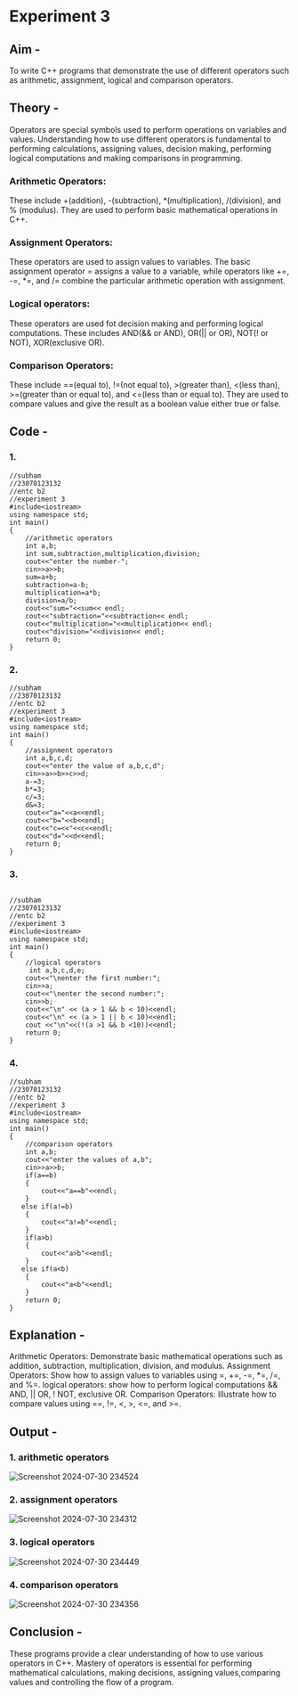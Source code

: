 # Experiment 3
## Aim -
To write C++ programs that demonstrate the use of different operators such as arithmetic, assignment, logical and comparison operators.

## Theory - 
Operators are special symbols used to perform operations on variables and values. 
Understanding how to use different operators is fundamental to performing calculations, assigning values, decision making, performing logical computations and making comparisons in programming.

### Arithmetic Operators:

These include +(addition), -(subtraction), *(multiplication), /(division), and % (modulus). They are used to perform basic mathematical operations in C++.

### Assignment Operators:

These operators are used to assign values to variables. The basic assignment operator = assigns a value to a variable, while operators like +=, -=, *=, and /= combine the particular arithmetic operation with assignment.

### Logical operators:

These operators are used fot decision making and performing logical computations. These includes AND(&& or AND), OR(|| or OR), NOT(! or NOT), XOR(exclusive OR).

### Comparison Operators:

These include ==(equal to), !=(not equal to), >(greater than), <(less than), >=(greater than or equal to), and <=(less than or equal to). They are used to compare values and give the result as a boolean value either true or false.

## Code -
### 1.
```
//subham
//23070123132
//entc b2
//experiment 3
#include<iostream>
using namespace std;
int main()
{
    //arithmetic operators
    int a,b;
    int sum,subtraction,multiplication,division;
    cout<<"enter the number-";
    cin>>a>>b;
    sum=a+b;
    subtraction=a-b;
    multiplication=a*b;
    division=a/b;
    cout<<"sum="<<sum<< endl;
    cout<<"subtraction="<<subtraction<< endl;
    cout<<"multiplication="<<multiplication<< endl;
    cout<<"division="<<division<< endl;
    return 0;
}
```

### 2.
```
//subham
//23070123132
//entc b2
//experiment 3
#include<iostream>
using namespace std;
int main()
{
    //assignment operators
    int a,b,c,d;
    cout<<"enter the value of a,b,c,d";
    cin>>a>>b>>c>>d;
    a-=3;
    b*=3;
    c/=3;
    d&=3;
    cout<<"a="<<a<<endl;
    cout<<"b="<<b<<endl;
    cout<<"c=<<"<<c<<endl;
    cout<<"d="<<d<<endl;
    return 0;
}
```

### 3.
```

//subham
//23070123132
//entc b2
//experiment 3
#include<iostream>
using namespace std;
int main()
{
    //logical operators
     int a,b,c,d,e;
    cout<<"\nenter the first number:";
    cin>>a;
    cout<<"\nenter the second number:";
    cin>>b;
    cout<<"\n" << (a > 1 && b < 10)<<endl;
    cout<<"\n" << (a > 1 || b < 10)<<endl;
    cout <<"\n"<<(!(a >1 && b <10))<<endl;
    return 0;
}
```

### 4.
```
//subham
//23070123132
//entc b2
//experiment 3
#include<iostream>
using namespace std;
int main()
{
    //comparison operators
    int a,b;
    cout<<"enter the values of a,b";
    cin>>a>>b;
    if(a==b)
    {
        cout<<"a==b"<<endl;
    }
   else if(a!=b)
    {
        cout<<"a!=b"<<endl;
    }
    if(a>b)
    {
        cout<<"a>b"<<endl;
    }
   else if(a<b)
    {
        cout<<"a<b"<<endl;
    }
    return 0;
}
```

## Explanation -
Arithmetic Operators: Demonstrate basic mathematical operations such as addition, subtraction, multiplication, division, and modulus.
Assignment Operators: Show how to assign values to variables using =, +=, -=, *=, /=, and %=.
logical operators: show how to perform logical computations && AND, || OR, ! NOT, exclusive OR.
Comparison Operators: Illustrate how to compare values using ==, !=, <, >, <=, and >=.

## Output -
### 1. arithmetic operators
![Screenshot 2024-07-30 234524](https://github.com/user-attachments/assets/ce64d805-3f2c-4ace-a678-3934daaff9cf)
### 2. assignment operators
![Screenshot 2024-07-30 234312](https://github.com/user-attachments/assets/ae4b1137-cd20-4b86-91ad-c878c1bdd6cf)
### 3. logical operators
![Screenshot 2024-07-30 234449](https://github.com/user-attachments/assets/ac56fd4c-d21f-4cc1-8984-0b54c2108fff)
### 4. comparison operators
![Screenshot 2024-07-30 234356](https://github.com/user-attachments/assets/8035b75b-0768-4b92-a9c1-7af9d4509b3a)

## Conclusion -
These programs provide a clear understanding of how to use various operators in C++.
Mastery of operators is essential for performing mathematical calculations, making decisions, assigning values,comparing values and controlling the flow of a program.
